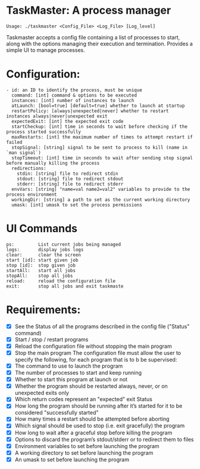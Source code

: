 # TaskMaster: A process manager

`Usage: ./taskmaster <Config_File> <Log_File> [Log_level]`

Taskmaster accepts a config file containing a list of processes to start, along with the options managing their execution and termination. Provides a simple UI to manage processes.

# Configuration:

```
- id: an ID to identify the process, must be unique
  command: [int] command & options to be executed
  instances: [int] number of instances to launch
  atLaunch: [bool=true] [default=true] whether to launch at startup
  restartPolicy: [always|unexpected|never] whether to restart instances always|never|unexpected exit
  expectedExit: [int] the expected exit code
  startCheckup: [int] time in seconds to wait before checking if the process started successfully
  maxRestarts: [int] the maximum number of times to attempt restart if failed
  stopSignal: [string] signal to be sent to process to kill (name in `man signal`)
  stopTimeout: [int] time in seconds to wait after sending stop signal before manually killing the process
  redirections:
    stdin: [string] file to redirect stdin
    stdout: [string] file to redirect stdout
    stderr: [string] file to redirect stderr
  envVars: [string] "name=val name2=val2" variables to provide to the process environment
  workingDir: [string] a path to set as the current working directory
  umask: [int] umask to set the process permissions
```

# UI Commands

```
ps:         List current jobs being managed
logs:       display jobs logs
clear:      clear the screen
start [id]: start given job
stop [id]:  stop given job
startAll:   start all jobs
stopAll:    stop all jobs
reload:     reload the configuration file
exit:       stop all jobs and exit taskmaste
```

# Requirements:

- [x] See the Status of all the programs described in the config file ("Status" command)
- [x] Start / stop / restart programs
- [x] Reload the configuration file without stopping the main program
- [x] Stop the main program
The configuration file must allow the user to specify the following, for each program that is to b be supervised:
- [x] The command to use to launch the program
- [x] The number of processes to start and keep running
- [x] Whether to start this program at launch or not
- [x] Whether the program should be restarted always, never, or on unexpected exits only
- [x] Which return codes represent an "expected" exit Status
- [x] How long the program should be running after it’s started for it to be considered "successfully started"
- [x] How many times a restart should be attempted before aborting
- [x] Which signal should be used to stop (i.e. exit gracefully) the program
- [x] How long to wait after a graceful stop before killing the program
- [x] Options to discard the program’s stdout/stderr or to redirect them to files
- [x] Environment variables to set before launching the program
- [x] A working directory to set before launching the program
- [x] An umask to set before launching the program